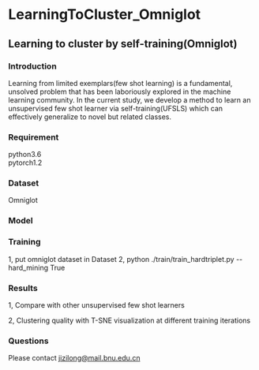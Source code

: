 # LearningToCluster_Omniglot
## Learning to cluster by self-training(Omniglot)
### Introduction
Learning from limited exemplars(few shot learning) is a fundamental, unsolved problem that has been laboriously explored in the machine learning community. In the current study, we develop a method to learn an unsupervised few shot learner via self-training(UFSLS) which can effectively generalize to novel but related classes. 
### Requirement
python3.6\
pytorch1.2
### Dataset
Omniglot
### Model

### Training
1, put omniglot dataset in Dataset
2, python ./train/train_hardtriplet.py --hard_mining True

### Results
1, Compare with other unsupervised few shot learners

2, Clustering quality with T-SNE visualization at different training iterations
### Questions
Please contact jizilong@mail.bnu.edu.cn

